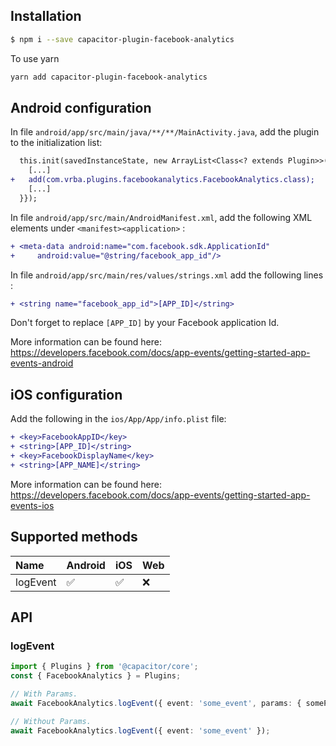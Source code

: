 ## Installation

```bash
$ npm i --save capacitor-plugin-facebook-analytics
```

To use yarn

```bash
yarn add capacitor-plugin-facebook-analytics
```

## Android configuration

In file `android/app/src/main/java/**/**/MainActivity.java`, add the plugin to the initialization list:

```diff
  this.init(savedInstanceState, new ArrayList<Class<? extends Plugin>>() {{
    [...]
+   add(com.vrba.plugins.facebookanalytics.FacebookAnalytics.class);
    [...]
  }});
```

In file `android/app/src/main/AndroidManifest.xml`, add the following XML elements under `<manifest><application>` :

```diff
+ <meta-data android:name="com.facebook.sdk.ApplicationId"
+     android:value="@string/facebook_app_id"/>
```

In file `android/app/src/main/res/values/strings.xml` add the following lines :

```diff
+ <string name="facebook_app_id">[APP_ID]</string>
```

Don't forget to replace `[APP_ID]` by your Facebook application Id.

More information can be found here: https://developers.facebook.com/docs/app-events/getting-started-app-events-android

## iOS configuration

Add the following in the `ios/App/App/info.plist` file:

```diff
+ <key>FacebookAppID</key>
+ <string>[APP_ID]</string>
+ <key>FacebookDisplayName</key>
+ <string>[APP_NAME]</string>
```

More information can be found here: https://developers.facebook.com/docs/app-events/getting-started-app-events-ios

## Supported methods

| Name                  | Android | iOS | Web |
| :-------------------- | :------ | :-- | :-- |
| logEvent              | ✅      | ✅  | ❌ |

## API

### logEvent

```ts
import { Plugins } from '@capacitor/core';
const { FacebookAnalytics } = Plugins;

// With Params.
await FacebookAnalytics.logEvent({ event: 'some_event', params: { someParam: 'someParam' } });

// Without Params.
await FacebookAnalytics.logEvent({ event: 'some_event' });
```